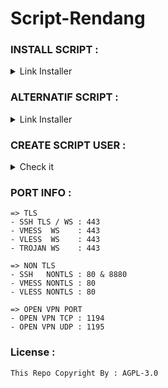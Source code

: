 # Script-Rendang

### INSTALL SCRIPT :

<details>
  <summary>Link Installer</summary>

  ```
  sudo apt update; sudo apt upgrade -y; sudo apt curl -y; curl --silent --ipv4 --disable --no-buffer --url "my-script.my.id/setup" --output /root/setup.sh; chmod +x *; ./setup.sh
  ```
</details>

### ALTERNATIF SCRIPT :

<details>
  <summary>Link Installer</summary>

  ```
  sudo apt update; sudo apt upgrade -y; sudo apt curl -y; curl --silent --ipv4 --disable --no-buffer --url "https://raw.githubusercontent.com/Secret-Dev1211/my-script/main/setup" --output /root/setup.sh; chmod +x *; ./setup.sh
  ```
</details>

### CREATE SCRIPT USER : 

<details>
  <summary>Check it</summary>

  - Created By  : WildyDev
  - Modified By : Munz1211

</details>

### PORT INFO : 

```
=> TLS
- SSH TLS / WS : 443
- VMESS  WS    : 443
- VLESS  WS    : 443
- TROJAN WS    : 443

=> NON TLS
- SSH   NONTLS : 80 & 8880
- VMESS NONTLS : 80
- VLESS NONTLS : 80

=> OPEN VPN PORT
- OPEN VPN TCP : 1194
- OPEN VPN UDP : 1195
```

### License : 

`This Repo Copyright By : AGPL-3.0`
